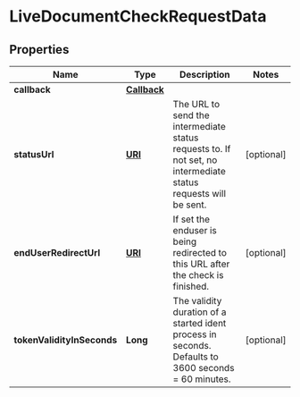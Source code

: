 

# LiveDocumentCheckRequestData

## Properties

Name | Type | Description | Notes
------------ | ------------- | ------------- | -------------
**callback** | [**Callback**](Callback.md) |  | 
**statusUrl** | [**URI**](URI.md) | The URL to send the intermediate status requests to. If not set, no intermediate status requests will be sent. |  [optional]
**endUserRedirectUrl** | [**URI**](URI.md) | If set the enduser is being redirected to this URL after the check is finished. |  [optional]
**tokenValidityInSeconds** | **Long** | The validity duration of a started ident process in seconds. Defaults to 3600 seconds &#x3D; 60 minutes. |  [optional]




